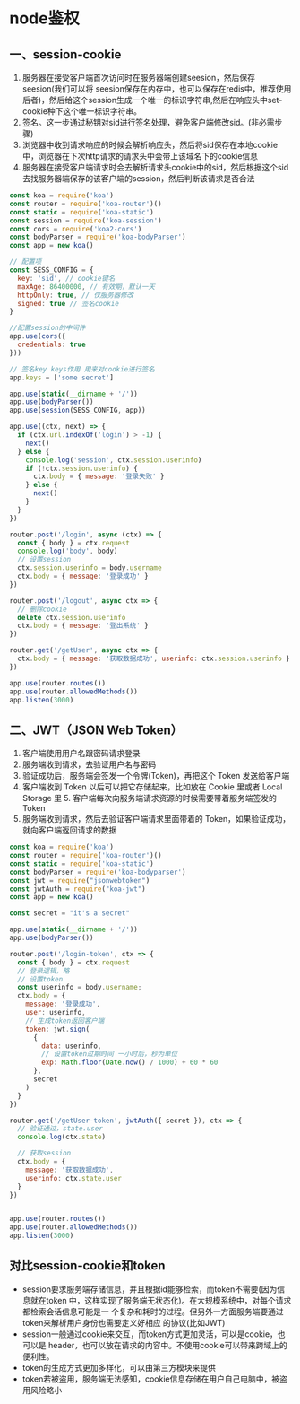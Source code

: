 # node鉴权

## 一、session-cookie

1. 服务器在接受客户端首次访问时在服务器端创建seesion，然后保存seesion(我们可以将 seesion保存在内存中，也可以保存在redis中，推荐使用后者)，然后给这个session生成一个唯一的标识字符串,然后在响应头中set-cookie种下这个唯一标识字符串。
2. 签名。这一步通过秘钥对sid进行签名处理，避免客户端修改sid。(非必需步骤)
3. 浏览器中收到请求响应的时候会解析响应头，然后将sid保存在本地cookie中，浏览器在下次http请求的请求头中会带上该域名下的cookie信息
4. 服务器在接受客户端请求时会去解析请求头cookie中的sid，然后根据这个sid去找服务器端保存的该客户端的session，然后判断该请求是否合法

```js
const koa = require('koa')
const router = require('koa-router')()
const static = require('koa-static')
const session = require('koa-session')
const cors = require('koa2-cors')
const bodyParser = require('koa-bodyParser')
const app = new koa()

// 配置项
const SESS_CONFIG = {
  key: 'sid', // cookie键名
  maxAge: 86400000, // 有效期，默认一天
  httpOnly: true, // 仅服务器修改
  signed: true // 签名cookie
}

//配置session的中间件
app.use(cors({
  credentials: true
}))

// 签名key keys作用 用来对cookie进行签名
app.keys = ['some secret']

app.use(static(__dirname + '/'))
app.use(bodyParser())
app.use(session(SESS_CONFIG, app))

app.use((ctx, next) => {
  if (ctx.url.indexOf('login') > -1) {
    next()
  } else {
    console.log('session', ctx.session.userinfo)
    if (!ctx.session.userinfo) {
      ctx.body = { message: '登录失败' }
    } else {
      next()
    }
  }
})

router.post('/login', async (ctx) => {
  const { body } = ctx.request
  console.log('body', body)
  // 设置session
  ctx.session.userinfo = body.username
  ctx.body = { message: '登录成功' }
})

router.post('/logout', async ctx => {
  // 删除cookie
  delete ctx.session.userinfo
  ctx.body = { message: '登出系统' }
})

router.get('/getUser', async ctx => {
  ctx.body = { message: '获取数据成功', userinfo: ctx.session.userinfo }
})

app.use(router.routes())
app.use(router.allowedMethods())
app.listen(3000)
```

## 二、JWT（JSON Web Token）

1. 客户端使用用户名跟密码请求登录
2. 服务端收到请求，去验证用户名与密码
3. 验证成功后，服务端会签发一个令牌(Token)，再把这个 Token 发送给客户端
4. 客户端收到 Token 以后可以把它存储起来，比如放在 Cookie 里或者 Local Storage 里 5. 客户端每次向服务端请求资源的时候需要带着服务端签发的 Token
5. 服务端收到请求，然后去验证客户端请求里面带着的 Token，如果验证成功，就向客户端返回请求的数据

```js
const koa = require('koa')
const router = require('koa-router')()
const static = require('koa-static')
const bodyParser = require('koa-bodyparser')
const jwt = require("jsonwebtoken")
const jwtAuth = require("koa-jwt")
const app = new koa()

const secret = "it's a secret"

app.use(static(__dirname + '/'))
app.use(bodyParser())

router.post('/login-token', ctx => {
  const { body } = ctx.request
  // 登录逻辑，略
  // 设置token
  const userinfo = body.username;
  ctx.body = {
    message: '登录成功',
    user: userinfo,
    // 生成token返回客户端
    token: jwt.sign(
      {
        data: userinfo,
        // 设置token过期时间 一小时后，秒为单位
        exp: Math.floor(Date.now() / 1000) + 60 * 60
      },
      secret
    )
  }
})

router.get('/getUser-token', jwtAuth({ secret }), ctx => {
  // 验证通过，state.user
  console.log(ctx.state)

  // 获取session
  ctx.body = {
    message: '获取数据成功',
    userinfo: ctx.state.user
  }
})


app.use(router.routes())
app.use(router.allowedMethods())
app.listen(3000)
```

## 对比session-cookie和token

- session要求服务端存储信息，并且根据id能够检索，而token不需要(因为信息就在token 中，这样实现了服务端无状态化)。在大规模系统中，对每个请求都检索会话信息可能是一 个复杂和耗时的过程。但另外一方面服务端要通过token来解析用户身份也需要定义好相应 的协议(比如JWT)
- session一般通过cookie来交互，而token方式更加灵活，可以是cookie，也可以是 header，也可以放在请求的内容中。不使用cookie可以带来跨域上的便利性。
- token的生成方式更加多样化，可以由第三方模块来提供
- token若被盗用，服务端无法感知，cookie信息存储在用户自己电脑中，被盗用风险略小